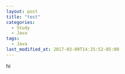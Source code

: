 ```yaml
---
layout: post
title: "test"
categories:
  - Study
  - Java
tags:
  - Java
last_modified_at: 2017-03-09T14:25:52-05:00
---
```

hi